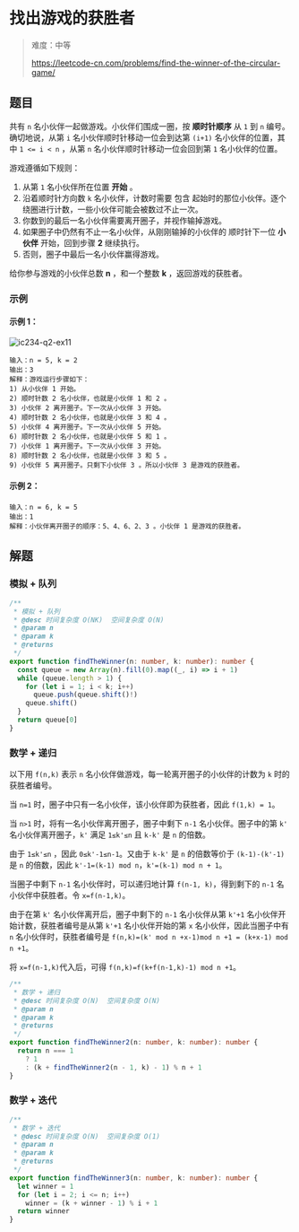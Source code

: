 # 找出游戏的获胜者

> 难度：中等
>
> https://leetcode-cn.com/problems/find-the-winner-of-the-circular-game/

## 题目

共有 `n` 名小伙伴一起做游戏。小伙伴们围成一圈，按 **顺时针顺序** 从 `1` 到 `n` 编号。确切地说，从第 `i` 名小伙伴顺时针移动一位会到达第 `(i+1)` 名小伙伴的位置，其中 `1 <= i < n` ，从第 `n` 名小伙伴顺时针移动一位会回到第 `1` 名小伙伴的位置。

游戏遵循如下规则：

1. 从第 `1` 名小伙伴所在位置 **开始** 。
2. 沿着顺时针方向数 `k` 名小伙伴，计数时需要 包含 起始时的那位小伙伴。逐个绕圈进行计数，一些小伙伴可能会被数过不止一次。
3. 你数到的最后一名小伙伴需要离开圈子，并视作输掉游戏。
4. 如果圈子中仍然有不止一名小伙伴，从刚刚输掉的小伙伴的 顺时针下一位 **小伙伴** 开始，回到步骤 **2** 继续执行。
5. 否则，圈子中最后一名小伙伴赢得游戏。

给你参与游戏的小伙伴总数 **n** ，和一个整数 **k** ，返回游戏的获胜者。

### 示例

#### 示例 1：

![ic234-q2-ex11](https://user-images.githubusercontent.com/54696834/166616200-d4aa7dc8-e5a2-4ac1-b0de-f908c53418b8.png)

```
输入：n = 5, k = 2
输出：3
解释：游戏运行步骤如下：
1) 从小伙伴 1 开始。
2) 顺时针数 2 名小伙伴，也就是小伙伴 1 和 2 。
3) 小伙伴 2 离开圈子。下一次从小伙伴 3 开始。
4) 顺时针数 2 名小伙伴，也就是小伙伴 3 和 4 。
5) 小伙伴 4 离开圈子。下一次从小伙伴 5 开始。
6) 顺时针数 2 名小伙伴，也就是小伙伴 5 和 1 。
7) 小伙伴 1 离开圈子。下一次从小伙伴 3 开始。
8) 顺时针数 2 名小伙伴，也就是小伙伴 3 和 5 。
9) 小伙伴 5 离开圈子。只剩下小伙伴 3 。所以小伙伴 3 是游戏的获胜者。
```

#### 示例 2：

```
输入：n = 6, k = 5
输出：1
解释：小伙伴离开圈子的顺序：5、4、6、2、3 。小伙伴 1 是游戏的获胜者。
```

## 解题

### 模拟 + 队列

```ts
/**
 * 模拟 + 队列
 * @desc 时间复杂度 O(NK)  空间复杂度 O(N)
 * @param n
 * @param k
 * @returns
 */
export function findTheWinner(n: number, k: number): number {
  const queue = new Array(n).fill(0).map((_, i) => i + 1)
  while (queue.length > 1) {
    for (let i = 1; i < k; i++)
      queue.push(queue.shift()!)
    queue.shift()
  }
  return queue[0]
}
```

### 数学 + 递归

以下用 `f(n,k)` 表示 `n` 名小伙伴做游戏，每一轮离开圈子的小伙伴的计数为 `k` 时的获胜者编号。

当 `n=1` 时，圈子中只有一名小伙伴，该小伙伴即为获胜者，因此 `f(1,k) = 1`。

当 `n>1` 时，将有一名小伙伴离开圈子，圈子中剩下 `n-1` 名小伙伴。圈子中的第 `k'` 名小伙伴离开圈子，`k'` 满足 `1≤k'≤n` 且 `k-k'` 是 `n` 的倍数。

由于 `1≤k'≤n` ，因此 `0≤k'-1≤n-1`。又由于 `k-k'` 是 `n` 的倍数等价于 `(k-1)-(k'-1)` 是 `n` 的倍数，因此 `k'-1=(k-1) mod n`，`k'=(k-1) mod n + 1`。

当圈子中剩下 `n-1` 名小伙伴时，可以递归地计算 `f(n-1, k)`，得到剩下的 `n-1` 名小伙伴中获胜者。令 `x=f(n-1,k)`。

由于在第 `k'` 名小伙伴离开后，圈子中剩下的 `n-1` 名小伙伴从第 `k'+1` 名小伙伴开始计数，获胜者编号是从第 `k'+1` 名小伙伴开始的第 `x` 名小伙伴，因此当圈子中有 `n` 名小伙伴时，获胜者编号是 `f(n,k)=(k' mod n +x-1)mod n +1 = (k+x-1) mod n +1`。

将 `x=f(n-1,k)`代入后，可得 `f(n,k)=f(k+f(n-1,k)-1) mod n +1`。

```ts 
/**
 * 数学 + 递归
 * @desc 时间复杂度 O(N)  空间复杂度 O(N)
 * @param n
 * @param k
 * @returns
 */
export function findTheWinner2(n: number, k: number): number {
  return n === 1
    ? 1
    : (k + findTheWinner2(n - 1, k) - 1) % n + 1
}
```

### 数学 + 迭代

```ts
/**
 * 数学 + 迭代
 * @desc 时间复杂度 O(N)  空间复杂度 O(1)
 * @param n
 * @param k
 * @returns
 */
export function findTheWinner3(n: number, k: number): number {
  let winner = 1
  for (let i = 2; i <= n; i++)
    winner = (k + winner - 1) % i + 1
  return winner
}
```